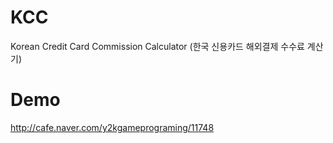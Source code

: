# KCC
Korean Credit Card Commission Calculator (한국 신용카드 해외결제 수수료 계산기)

# Demo
http://cafe.naver.com/y2kgameprograming/11748
